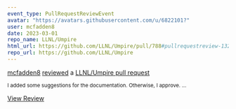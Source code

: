 ```yaml
---
event_type: PullRequestReviewEvent
avatar: "https://avatars.githubusercontent.com/u/6822101?"
user: mcfadden8
date: 2023-03-01
repo_name: LLNL/Umpire
html_url: https://github.com/LLNL/Umpire/pull/788#pullrequestreview-1320636744
repo_url: https://github.com/LLNL/Umpire
---
```


<a href='https://github.com/mcfadden8' target='_blank'>mcfadden8</a> <a href='https://github.com/LLNL/Umpire/pull/788#pullrequestreview-1320636744' target='_blank'>reviewed</a> a <a href='https://github.com/LLNL/Umpire/pull/788' target='_blank'>LLNL/Umpire pull request</a>

<small>I added some suggestions for the documentation.  Otherwise, I approve....</small>

<a href='https://github.com/LLNL/Umpire/pull/788#pullrequestreview-1320636744' target='_blank'>View Review</a>